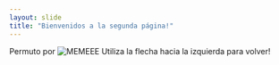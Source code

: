 ```yaml
---
layout: slide
title: "Bienvenidos a la segunda página!"
---
```

Permuto por  ![MEMEEE](https://imgix.pedestrian.tv/content/uploads/2020/09/22/da-vinki-Chris-Patrick-Voros-twins-2.png)
Utiliza la flecha hacia la izquierda para volver!
